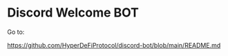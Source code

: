 # Discord Welcome BOT

Go to:

https://github.com/HyperDeFiProtocol/discord-bot/blob/main/README.md
